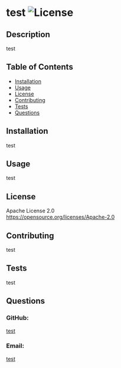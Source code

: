 # test ![License](https://img.shields.io/badge/License-Apache_2.0-blue.svg)  
  ## Description    
  test  
  ## Table of Contents  
  * [Installation](#installation)  
  * [Usage](#usage)  
  * [License](#license)  
  * [Contributing](#contributing)  
  * [Tests](#tests)  
  * [Questions](#questions)  
  ## Installation  
  test  
  ## Usage  
  test  
  ## License    
  Apache License 2.0    
  https://opensource.org/licenses/Apache-2.0
   
  ## Contributing  
  test  
  ## Tests  
  test  
  ## Questions  
  ### GitHub:  
  [test](https://github.com/test)  
  ### Email:  
  [test](mailto:test)